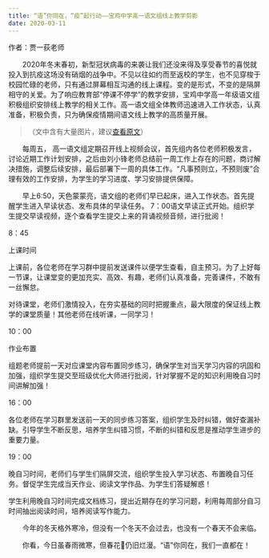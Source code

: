 ```yaml
---
title: “语”你同在，“疫”起行动——宝鸡中学高一语文组线上教学剪影
date: 2020-03-11
---
```


作者：贾一荻老师

　　2020年冬末春初，新型冠状病毒的来袭让我们还没来得及享受春节的喜悦就投入到抗疫这场没有硝烟的战争中。不见以往如约而至返校的学生，也不见穿梭于校园忙碌的老师，只有通过屏幕相互沟通的线上课程。变的是形式，不变的是隔屏相守的关爱。为了响应教育部“停课不停学”的教学安排，宝鸡中学高一年级语文组积极组织安排线上教学的相关工作。高一语文组全体教师迅速进入工作状态，认真准备，积极负责，只为确保疫情期间语文线上教学的高质量开展。

<!-- more -->

> （文中含有大量图片，建议[查看原文](https://www.meipian.cn/2tyu8yis)）

　　每周五， 高一语文组定期召开线上视频会议，首先组内各位老师积极发言，讨论近期工作计划安排，之后由刘小锋老师总结前一周工作上存在的问题，商讨解决措施，调整后续安排，最后部署下一周的具体工作。“凡事预则立，不预则废”合理有效的工作安排，为学生的学习进度、学习安排提供保障。

　　早上6:50，天色蒙蒙亮，语文组的老师们早已起床，进入工作状态。首先提醒学生进入早读状态、发布具体的早读任务。 7：00语文早读正式开始。组织学生提交早读视频，逐个查看学生提交上来的背诵视频音频，进行批阅！

8：45

上课时间

上课前，各位老师在学习群中提前发送课件以便学生查看，自主预习。为了上好每一节课，让课堂变的更加充实、高效、有趣，老师们认真准备，完善课件，不敢有一丝懈怠。

对待课堂，老师们激情投入，在夯实基础的同时把握重点，最大限度的保证线上教学的课堂质量！其他老师在线听课，一同学习！

10：00

作业布置

组题老师提前一天对应课堂内容布置同步练习，确保学生对当天学习内容的巩固和加强，组织学生提交至班级优化大师进行批阅，针对掌握不足的知识利用晚自习时间讲解加强！

16：00

各位老师在学习群里发送前一天的同步练习答案，组织学生及时纠错，做好查漏补缺。引导学生不断反思，培养学生纠错习惯，不断的纠错和反思是推动学生进步的重要力量。

19：00

晚自习时间，老师们与学生们隔屏交流，组织学生投入学习状态、布置晚自习任务。督促学生完成当天作业、阅读文学作品、为学生们答疑解惑！

学生利用晚自习时间完成文档练习，提出近期存在的学习问题，利用每周部分自习时间抽出阅读时间，培养阅读写作能力。

　　今年的冬天格外寒冷，但没有一个冬天不会过去，也没有一个春天不会来临。

　　你看，今日虽春雨微寒，但春花🌸仍旧烂漫。“语”你同在，我们一直都在！